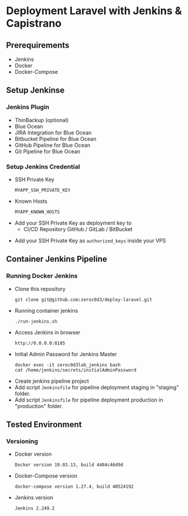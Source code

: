 # Deployment Laravel with Jenkins & Capistrano

## Prerequirements
* Jenkins
* Docker
* Docker-Compose

## Setup Jenkinse
### Jenkins Plugin
* ThinBackup (optional)
* Blue Ocean
* JIRA Integration for Blue Ocean
* Bitbucket Pipeline for Blue Ocean
* GitHub Pipeline for Blue Ocean
* Git Pipeline for Blue Ocean

### Setup Jenkins Credential
* SSH Private Key
  ```
  MYAPP_SSH_PRIVATE_KEY
  ```
* Known Hosts
  ```
  MYAPP_KNOWN_HOSTS
  ```
* Add your SSH Private Key as deployment key to
  - CI/CD Repository GitHub / GitLab / BitBucket
- Add your SSH Private Key as `authorized_keys` inside your VPS

## Container Jenkins Pipeline
### Running Docker Jenkins
* Clone this repository
  ```
  git clone git@github.com:zeroc0d3/deploy-laravel.git
  ```
* Running container jenkins
  ```
  ./run-jenkins.sh
  ```
* Access Jenkins in browser
  ```
  http://0.0.0.0:8185
  ```
* Initial Admin Password for Jenkins Master
  ```
  docker exec -it zeroc0d3lab_jenkins bash
  cat /home/jenkins/secrets/initialAdminPassword
  ```
* Create jenkins pipeline project
* Add script `Jenkinsfile` for pipeline deployment staging in "staging" folder.
* Add script `Jenkinsfile` for pipeline deployment production in "production" folder.

## Tested Environment
### Versioning
* Docker version
  ```
  Docker version 19.03.13, build 4484c46d9d
  ```
* Docker-Compose version
  ```
  docker-compose version 1.27.4, build 40524192
  ```
* Jenkins version
  ```
  Jenkins 2.249.2
  ```